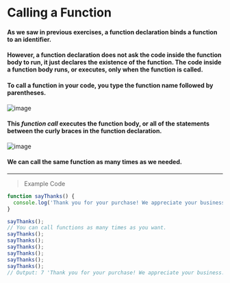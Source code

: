 # Calling a Function

#### As we saw in previous exercises, a function declaration binds a function to an identifier.

#### However, a function declaration does not ask the code inside the function body to run, it just declares the existence of the function. The code inside a function body runs, or executes, only when the function is called.

#### To call a function in your code, you type the function name followed by parentheses.
![image](https://cdn.discordapp.com/attachments/720137077513125962/722189169085906954/Screen_Shot_2020-06-14_at_10.15.43_PM.png)
####  This *function call* executes the function body, or all of the statements between the curly braces in the function declaration.
![image](https://cdn.discordapp.com/attachments/720137077513125962/722189172936278016/Screen_Shot_2020-06-14_at_10.15.48_PM.png)
#### We can call the same function as many times as we needed.
---
> Example Code
```js
function sayThanks() {
  console.log('Thank you for your purchase! We appreciate your business.')
}

sayThanks();
// You can call functions as many times as you want.
sayThanks();
sayThanks();
sayThanks();
sayThanks();
sayThanks();
sayThanks();
// Output: 7 'Thank you for your purchase! We appreciate your business.'
```